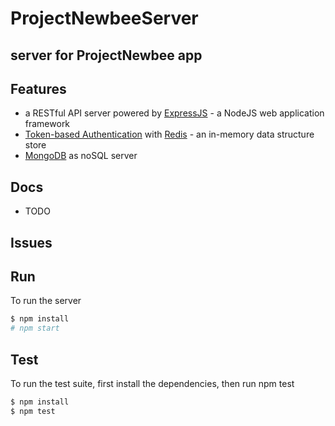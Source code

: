 # ProjectNewbeeServer

## server for ProjectNewbee app

## Features

  * a RESTful API server powered by [ExpressJS](http://expressjs.com) -  a NodeJS web application framework
  * [Token-based Authentication](http://code.tutsplus.com/tutorials/token-based-authentication-with-angularjs-nodejs--cms-22543) with [Redis](http://redis.io) - an in-memory data structure store
  * [MongoDB](https://mongodb.com) as noSQL server

## Docs

  * TODO

## Issues

## Run
  To run the server

```bash
$ npm install
# npm start
```

## Test
  To run the test suite, first install the dependencies, then run npm test

```bash
$ npm install
$ npm test
```